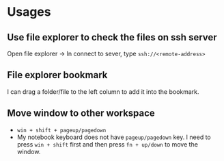 
# Usages
## Use file explorer to check the files on ssh server
Open file explorer → In connect to sever, type `ssh://<remote-address>` 

## File explorer bookmark
I can drag a folder/file to the left column to add it into the bookmark.

## Move window to other workspace
- `win + shift + pageup/pagedown` 
- My notebook keyboard does not have `pageup/pagedown` key. I need to press `win + shift` first and then press `fn + up/down` to move the window.
